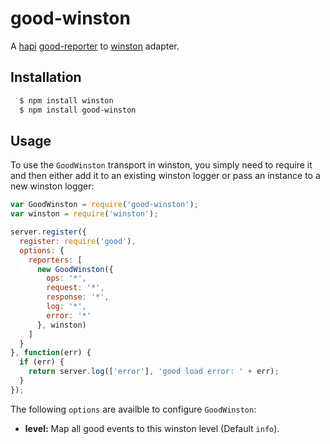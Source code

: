 # good-winston

A [hapi][0] [good-reporter][1] to [winston][2] adapter.

## Installation

``` bash
  $ npm install winston
  $ npm install good-winston
```

## Usage

To use the `GoodWinston` transport in winston, you simply need to require it and
then either add it to an existing winston logger or pass an instance to a new
winston logger:

``` js
var GoodWinston = require('good-winston');
var winston = require('winston');

server.register({
  register: require('good'),
  options: {
    reporters: [
      new GoodWinston({
        ops: '*',
        request: '*',
        response: '*',
        log: '*',
        error: '*'
      }, winston)
    ]
  }
}, function(err) {
  if (err) {
    return server.log(['error'], 'good load error: ' + err);
  }
});
```

The following `options` are availble to configure `GoodWinston`:

* __level:__ Map all good events to this winston level (Default `info`).

[0]: http://hapijs.com
[1]: https://github.com/hapijs/good-reporter
[2]: https://github.com/winstonjs/winston
